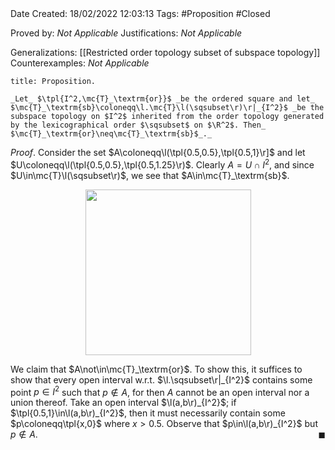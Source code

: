 <br />
<br />

Date Created: 18/02/2022 12:03:13
Tags: #Proposition #Closed 

Proved by: _Not Applicable_
Justifications: _Not Applicable_

Generalizations: [[Restricted order topology subset of subspace topology]]
Counterexamples: _Not Applicable_

``` ad-Proposition
title: Proposition.

_Let_ $\tpl{I^2,\mc{T}_\textrm{or}}$ _be the ordered square and let_ $\mc{T}_\textrm{sb}\coloneqq\l.\mc{T}\l(\sqsubset\r)\r|_{I^2}$ _be the subspace topology on $I^2$ inherited from the order topology generated by the lexicographical order $\sqsubset$ on $\R^2$. Then_ $\mc{T}_\textrm{or}\neq\mc{T}_\textrm{sb}$_._

```

_Proof_. Consider the set $A\coloneqq\l(\tpl{0.5,0.5},\tpl{0.5,1}\r]$ and let $U\coloneqq\l(\tpl{0.5,0.5},\tpl{0.5,1.25}\r)$. Clearly $A=U\cap I^2$, and since $U\in\mc{T}\l(\sqsubset\r)$, we see that $A\in\mc{T}_\textrm{sb}$.

<center><img src="app://local/home/zhao/MathWiki/Images/2022-02-18_160458/image.svg", width=265></center>

We claim that $A\not\in\mc{T}_\textrm{or}$. To show this, it suffices to show that every open interval w.r.t. $\l.\sqsubset\r|_{I^2}$ contains some point $p\in I^2$ such that $p\not\in A$, for then $A$ cannot be an open interval nor a union thereof. Take an open interval $\l(a,b\r)_{I^2}$; if $\tpl{0.5,1}\in\l(a,b\r)_{I^2}$, then it must necessarily contain some $p\coloneqq\tpl{x,0}$ where $x>0.5$. Observe that $p\in\l(a,b\r)_{I^2}$ but $p\not\in A$.<span style="float:right;">$\blacksquare$</span>
